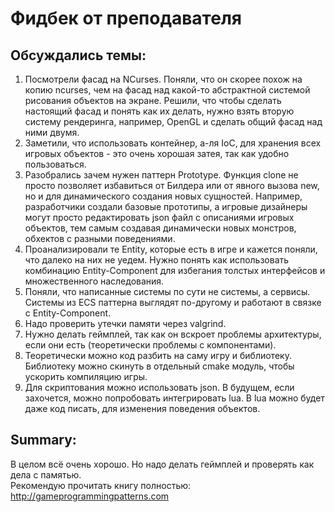 # Фидбек от преподавателя

## Обсуждались темы:

1) Посмотрели фасад на NCurses. Поняли, что он скорее похож на копию ncurses, чем на фасад над какой-то абстрактной системой рисования объектов на экране.
Решили, что чтобы сделать настоящий фасад и понять как их делать, нужно взять вторую систему рендеринга, например, OpenGL и сделать общий фасад над ними двумя.
2) Заметили, что использовать контейнер, а-ля IoC, для хранения всех игровых объектов - это очень хорошая затея, так как удобно пользоваться.
3) Разобрались зачем нужен паттерн Prototype. Функция clone не просто позволяет избавиться от Билдера или от явного вызова new, но и для динамического создания новых сущностей.
Например, разработчики создали базовые прототипы, а игровые дизайнеры могут просто редактировать json файл с описаниями игровых объектов, тем самым создавая динамически новых монстров, обхектов с разными поведениями.
4) Проанализировали те Entity, которые есть в игре и кажется поняли, что далеко на них не уедем.
Нужно понять как использовать комбинацию Entity-Component для избегания толстых интерфейсов и множественного наследования.
5) Поняли, что написанные системы по сути не системы, а сервисы. Системы из ECS паттерна выглядят по-другому и работают в связке с Entity-Component.
6) Надо проверить утечки памяти через valgrind.
7) Нужно делать геймплей, так как он вскроет проблемы архитектуры, если они есть (теоретически проблемы с компонентами).
8) Теоретически можно код разбить на саму игру и библиотеку. Библиотеку можно скинуть в отдельный cmake модуль, чтобы ускорить компиляцию игры.
9) Для скриптования можно использовать json. В будущем, если захочется, можно попробовать интегрировать lua. В lua можно будет даже код писать, для изменения поведения объектов.

## Summary:

В целом всё очень хорошо. Но надо делать геймплей и проверять как дела с памятью.<br />
Рекомендую прочитать книгу полностью: http://gameprogrammingpatterns.com
